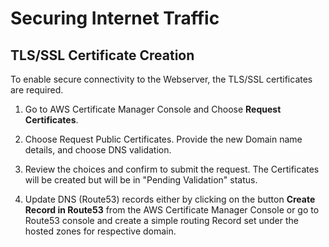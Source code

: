 # Securing Internet Traffic

## TLS/SSL Certificate Creation

To enable secure connectivity to the Webserver, the TLS/SSL certificates are required.

1. Go to AWS Certificate Manager Console and Choose **Request Certificates**.

2. Choose Request Public Certificates. Provide the new Domain name details, and choose DNS validation.

3. Review the choices and confirm to submit the request. The Certificates will be created but will be in "Pending Validation" status.

4. Update DNS (Route53) records either by clicking on the button **Create Record in Route53** from the AWS Certificate Manager Console or go to Route53 console and create a simple routing Record set under the hosted zones for respective domain.
